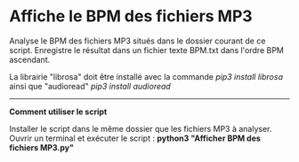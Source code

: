 # Affiche le BPM des fichiers MP3

Analyse le BPM des fichiers MP3 situés dans le dossier courant de ce script. 
Enregistre le résultat dans un fichier texte BPM.txt dans l'ordre BPM ascendant.

La librairie "librosa" doit être installé avec la commande *pip3 install librosa* ainsi que "audioread" *pip3 install audioread*

-----------------

**Comment utiliser le script**

Installer le script dans le même dossier que les fichiers MP3 à analyser.
Ouvrir un terminal et exécuter le script : **python3 "Afficher BPM des fichiers MP3.py"**
